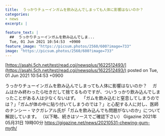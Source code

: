 ```yaml
---
title:  うっかりチューインガムを飲み込んでしまっても人体に影響はないのか？  
categories:
- news
excerpt: |
  
feature_text: |
  ##  うっかりチューインガムを飲み込んでしま...
  Tue, 01 Jun 2021 10:54:53  +0900
feature_image: "https://picsum.photos/2560/600?image=733"
image: "https://picsum.photos/2560/600?image=733"
---
```


[https://asahi.5ch.net/test/read.cgi/newsplus/1622512493/](https://asahi.5ch.net/test/read.cgi/newsplus/1622512493/)
posted on Tue, 01 Jun 2021 10:54:53  +0900

<!--more-->

うっかりチューインガムを飲み込んでしまっても人体に影響はないのか？ 　ガムはかみ終わったら吐きだして捨てるものですが、ついうっかり飲み込んでしまったことがある人は少なくないはず。 　「ガムを飲み込むと窒息してしまうのでは？」「ガムが体の中に貼り付いてしまうのでは？」と心配する人に対し、医師のナンシー・マクガレアル氏が「ガムを飲み込んでも問題がないのか」について解説しています。 （以下略、続きはソースでご確認下さい） Gigazine 2021年05月31日 19時00分 https://gigazine.net/news/20210531-chewing-gum-myth/
